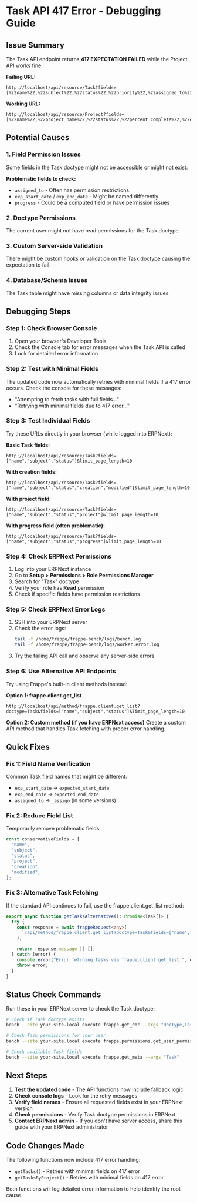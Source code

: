 # Task API 417 Error - Debugging Guide

## Issue Summary

The Task API endpoint returns **417 EXPECTATION FAILED** while the Project API works fine.

**Failing URL:**

```
http://localhost/api/resource/Task?fields=[%22name%22,%22subject%22,%22status%22,%22priority%22,%22assigned_to%22,%22exp_start_date%22,%22exp_end_date%22,%22progress%22,%22project%22,%22creation%22,%22modified%22]&limit_page_length=1000
```

**Working URL:**

```
http://localhost/api/resource/Project?fields=[%22name%22,%22project_name%22,%22status%22,%22percent_complete%22,%22expected_end_date%22,%22customer%22,%22project_type%22,%22project_template%22,%22creation%22,%22modified%22]&limit_page_length=1000
```

## Potential Causes

### 1. Field Permission Issues

Some fields in the Task doctype might not be accessible or might not exist:

**Problematic fields to check:**

- `assigned_to` - Often has permission restrictions
- `exp_start_date` / `exp_end_date` - Might be named differently
- `progress` - Could be a computed field or have permission issues

### 2. Doctype Permissions

The current user might not have read permissions for the Task doctype.

### 3. Custom Server-side Validation

There might be custom hooks or validation on the Task doctype causing the expectation to fail.

### 4. Database/Schema Issues

The Task table might have missing columns or data integrity issues.

## Debugging Steps

### Step 1: Check Browser Console

1. Open your browser's Developer Tools
2. Check the Console tab for error messages when the Task API is called
3. Look for detailed error information

### Step 2: Test with Minimal Fields

The updated code now automatically retries with minimal fields if a 417 error occurs. Check the console for these messages:

- "Attempting to fetch tasks with full fields..."
- "Retrying with minimal fields due to 417 error..."

### Step 3: Test Individual Fields

Try these URLs directly in your browser (while logged into ERPNext):

**Basic Task fields:**

```
http://localhost/api/resource/Task?fields=["name","subject","status"]&limit_page_length=10
```

**With creation fields:**

```
http://localhost/api/resource/Task?fields=["name","subject","status","creation","modified"]&limit_page_length=10
```

**With project field:**

```
http://localhost/api/resource/Task?fields=["name","subject","status","project"]&limit_page_length=10
```

**With progress field (often problematic):**

```
http://localhost/api/resource/Task?fields=["name","subject","status","progress"]&limit_page_length=10
```

### Step 4: Check ERPNext Permissions

1. Log into your ERPNext instance
2. Go to **Setup > Permissions > Role Permissions Manager**
3. Search for "Task" doctype
4. Verify your role has **Read** permission
5. Check if specific fields have permission restrictions

### Step 5: Check ERPNext Error Logs

1. SSH into your ERPNext server
2. Check the error logs:
   ```bash
   tail -f /home/frappe/frappe-bench/logs/bench.log
   tail -f /home/frappe/frappe-bench/logs/worker.error.log
   ```
3. Try the failing API call and observe any server-side errors

### Step 6: Use Alternative API Endpoints

Try using Frappe's built-in client methods instead:

**Option 1: frappe.client.get_list**

```
http://localhost/api/method/frappe.client.get_list?doctype=Task&fields=["name","subject","status"]&limit_page_length=10
```

**Option 2: Custom method (if you have ERPNext access)**
Create a custom API method that handles Task fetching with proper error handling.

## Quick Fixes

### Fix 1: Field Name Verification

Common Task field names that might be different:

- `exp_start_date` → `expected_start_date`
- `exp_end_date` → `expected_end_date`
- `assigned_to` → `_assign` (in some versions)

### Fix 2: Reduce Field List

Temporarily remove problematic fields:

```typescript
const conservativeFields = [
  "name",
  "subject",
  "status",
  "project",
  "creation",
  "modified",
];
```

### Fix 3: Alternative Task Fetching

If the standard API continues to fail, use the frappe.client.get_list method:

```typescript
export async function getTasksAlternative(): Promise<Task[]> {
  try {
    const response = await frappeRequest<any>(
      `/api/method/frappe.client.get_list?doctype=Task&fields=["name","subject","status","project"]&limit_page_length=1000`
    );

    return response.message || [];
  } catch (error) {
    console.error("Error fetching tasks via frappe.client.get_list:", error);
    throw error;
  }
}
```

## Status Check Commands

Run these in your ERPNext server to check the Task doctype:

```bash
# Check if Task doctype exists
bench --site your-site.local execute frappe.get_doc --args "DocType,Task"

# Check Task permissions for your user
bench --site your-site.local execute frappe.permissions.get_user_permissions --args "user@example.com"

# Check available Task fields
bench --site your-site.local execute frappe.get_meta --args "Task"
```

## Next Steps

1. **Test the updated code** - The API functions now include fallback logic
2. **Check console logs** - Look for the retry messages
3. **Verify field names** - Ensure all requested fields exist in your ERPNext version
4. **Check permissions** - Verify Task doctype permissions in ERPNext
5. **Contact ERPNext admin** - If you don't have server access, share this guide with your ERPNext administrator

## Code Changes Made

The following functions now include 417 error handling:

- `getTasks()` - Retries with minimal fields on 417 error
- `getTasksByProject()` - Retries with minimal fields on 417 error

Both functions will log detailed error information to help identify the root cause.
